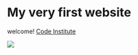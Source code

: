 # My very first website


welcome! [Code Institute](https://codeinstitute.net)

![](https://www.tutorialrepublic.com/lib/images/html-illustration.png)



